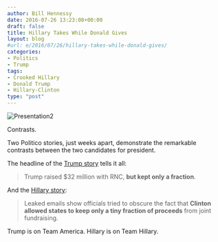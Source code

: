 ```yaml
---
author: Bill Hennessy
date: 2016-07-26 13:23:08+00:00
draft: false
title: Hillary Takes While Donald Gives
layout: blog
#url: e/2016/07/26/hillary-takes-while-donald-gives/
categories:
- Politics
- Trump
tags:
- Crooked Hillary
- Donald Trump
- Hillary-Clinton
type: "post"
---
```


![Presentation2](https://hennessysview.com/wp-content/uploads/2016/07/Presentation2.png)


Contrasts.

Two Politico stories, just weeks apart, demonstrate the remarkable contrasts between the two candidates for president.

The headline of the [Trump story](https://www.politico.com/story/2016/07/donald-trump-fec-fundraising-225648) tells it all:



> Trump raised $32 million with RNC, **but kept only a fraction**.



And the [Hillary story](https://www.politico.com/story/2016/07/dnc-leak-clinton-team-deflected-state-cash-concerns-226191):



> Leaked emails show officials tried to obscure the fact that **Clinton allowed states to keep only a tiny fraction of proceeds** from joint fundraising.



Trump is on Team America. Hillary is on Team Hillary.


